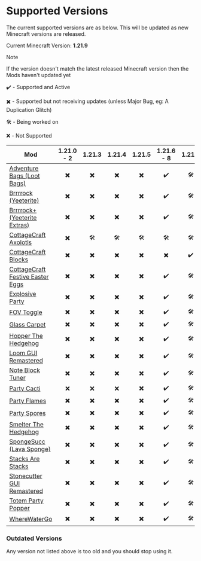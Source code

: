 # Supported Versions
The current supported versions are as below. This will be updated as new Minecraft versions are released.

Current Minecraft Version: **1.21.9**
> [!NOTE]
> If the version doesn't match the latest released Minecraft version then the Mods haven't updated yet

✔️ - Supported and Active

✖️ - Supported but not receiving updates (unless Major Bug, eg: A Duplication Glitch)

🛠️ - Being worked on

❌ - Not Supported

| Mod                                                                                    | 1.21.0 - 2 | 1.21.3 | 1.21.4 | 1.21.5 | 1.21.6 - 8 | 1.21.9 |
| -------------------------------------------------------------------------------------- | :------------: | :-----: | :---: | :-----: | :-----: | :-----: |
| [Adventure Bags (Loot Bags)](https://modrinth.com/mod/adventure-bags)                  | ✖️ | ✖️ | ✖️ | ✖️ | ✔️ | 🛠️ |
| [Brrrrock (Yeeterite)](https://modrinth.com/mod/yeeterite)                             | ✖️ | ✖️ | ✖️ | ✖️ | ✔️ | 🛠️ |
| [Brrrrock+ (Yeeterite Extras)](https://modrinth.com/mod/yeeterite-extras)              | ✖️ | ✖️ | ✖️ | ✖️ | ✔️ | 🛠️ |
| [CottageCraft Axolotls](https://modrinth.com/mod/cottagecraft-axolotls)                | ✖️ | 🛠️ | 🛠️ | 🛠️ | 🛠️ | 🛠️ |
| [CottageCraft Blocks](https://modrinth.com/mod/cottagecraft-mod)                       | ✖️ | ✖️ | ✖️ | ✖️ | ✖️ | ✔️ |
| [CottageCraft Festive Easter Eggs](https://modrinth.com/mod/cottagecraft-festive-eggs) | ✖️ | ✖️ | ✖️ | ✖️ | ✔️ | 🛠️ |
| [Explosive Party](https://modrinth.com/mod/explosive-party)                            | ✖️ | ✖️ | ✖️ | ✖️ | ✔️ | 🛠️ |
| [FOV Toggle](https://modrinth.com/mod/fov-toggle)                                      | ✖️ | ✖️ | ✖️ | ✖️ | ✔️ | 🛠️ |
| [Glass Carpet](https://modrinth.com/mod/glass-carpet)                                  | ✖️ | ✖️ | ✖️ | ✖️ | ✔️ | 🛠️ |
| [Hopper The Hedgehog](https://modrinth.com/mod/hopper-the-hedgehog)                    | ✖️ | ✖️ | ✖️ | ✖️ | ✔️ | 🛠️ |
| [Loom GUI Remastered](https://modrinth.com/mod/loom-gui-remastered)                    | ✖️ | ✖️ | ✖️ | ✖️ | ✔️ | 🛠️ |
| [Note Block Tuner](https://modrinth.com/mod/note-block-tuner)                          | ✖️ | ✖️ | ✖️ | ✖️ | ✔️ | 🛠️ |
| [Party Cacti](https://modrinth.com/mod/party-cacti)                                    | ❌ | ❌ | ❌ | ✖️ | ✔️ | 🛠️ |
| [Party Flames](https://modrinth.com/mod/party-flames)                                  | ✖️ | ✖️ | ✖️ | ✖️ | ✔️ | 🛠️ |
| [Party Spores](https://modrinth.com/mod/party-spores)                                  | ✖️ | ✖️ | ✖️ | ✖️ | ✔️ | 🛠️ |
| [Smelter The Hedgehog](https://modrinth.com/mod/smelter-the-hedgehog)                  | ✖️ | ✖️ | ✖️ | ✖️ | ✔️ | 🛠️ |
| [SpongeSucc (Lava Sponge)](https://modrinth.com/mod/spongesucc)                        | ✖️ | ✖️ | ✖️ | ✖️ | ✔️ | 🛠️ |
| [Stacks Are Stacks](https://modrinth.com/mod/stacks-are-stacks)                        | ✖️ | ✖️ | ✖️ | ✖️ | ✔️ | 🛠️ |
| [Stonecutter GUI Remastered](https://modrinth.com/mod/stonecutter-gui-remastered)      | ✖️ | ✖️ | ✖️ | ✖️ | ✔️ | 🛠️ |
| [Totem Party Popper](https://modrinth.com/mod/totem-party-popper)                      | ✖️ | ✖️ | ✖️ | ✖️ | ✔️ | 🛠️ |
| [WhereWaterGo](https://modrinth.com/mod/wwg)                                           | ✖️ | ✖️ | ✖️ | ✖️ | ✔️ | 🛠️ |

### Outdated Versions
Any version not listed above is too old and you should stop using it.
